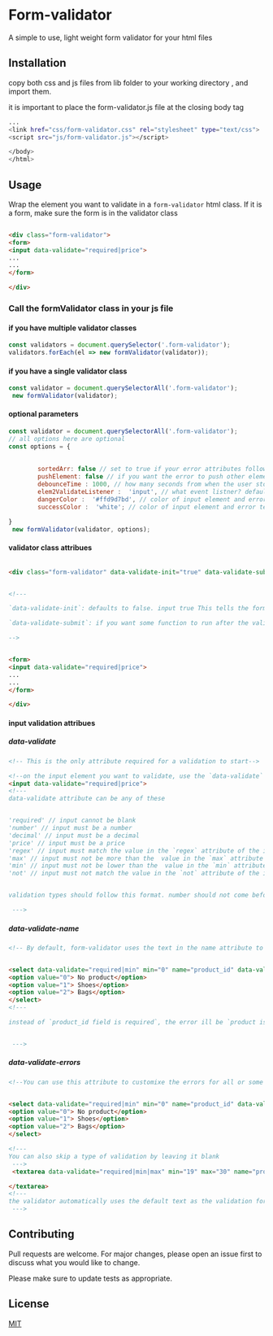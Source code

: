# Form-validator

A simple to use, light weight form validator for your html files


## Installation

copy both css and js files from lib folder to your working directory , and import them.

it is important to place the form-validator.js file at the closing body tag

```bash
...
<link href="css/form-validator.css" rel="stylesheet" type="text/css">
<script src="js/form-validator.js"></script>

</body>
</html>
```




## Usage

Wrap the element you want to validate in a ```form-validator``` html class. If it is a form, make sure the form is in the validator class

```html

<div class="form-validator">
<form>
<input data-validate="required|price">
...
...
</form>

</div>
```
### Call the formValidator class in your js file

#### if you have multiple validator classes

```javascript
const validators = document.querySelector('.form-validator');
validators.forEach(el => new formValidator(validator));
```
#### if you have a single validator class

```javascript
const validator = document.querySelectorAll('.form-validator');
 new formValidator(validator);
```
#### optional parameters
```javascript
const validator = document.querySelectorAll('.form-validator');
// all options here are optional
const options = {
    
     
        sortedArr: false // set to true if your error attributes follows this format ['number', 'decimal', 'price', 'required', 'regex', 'max', 'min', 'not']
        pushElement: false // if you want the error to push other elements below it
        debounceTime : 1000, // how many seconds from when the user stops typing should the validation start. set to 0 if you want it immediate
        elem2ValidateListener :  'input', // what event listner? default is input
        dangerColor :  '#ffd9d7bd', // color of input element and error text when the validaror detects an error
        successColor :  'white'; // color of input element and error text when the validaror corrects a error. default is white. try using  #d4edda

}
 new formValidator(validator, options);
```

#### validator class attribues


```html

<div class="form-validator" data-validate-init="true" data-validate-submit="spinner()" >


<!---

`data-validate-init`: defaults to false. input true This tells the form-validator if you want the validation to start as soon as the class is called or remove the attribute if you want form-validator to wait for events before throwing errors

`data-validate-submit`: if you want some function to run after the validation is successful

-->


<form>
<input data-validate="required|price">
...
...
</form>

</div>
```

#### input validation attribues
##### data-validate
```html
<!-- This is the only attribute required for a validation to start-->

<!--on the input element you want to validate, use the `data-validate` attribute to set type of validation-->
<input data-validate="required|price">
<!--- 
data-validate attribute can be any of these


'required' // input cannot be blank
'number' // input must be a number
'decimal' // input must be a decimal
'price' // input must be a price
'regex' // input must match the value in the `regex` attribute of the input element
'max' // input must not be more than the  value in the `max` attribute of the input element
'min' // input must not be lower than the  value in the `min` attribute of the input element
'not' // input must not match the value in the `not` attribute of the input element


validation types should follow this format. number should not come before required

 --->

 ```
##### data-validate-name
```html
<!-- By default, form-validator uses the text in the name attribute to reference errors, you can use this attribute to set your custom name-->


<select data-validate="required|min" min="0" name="product_id" data-validate-name="Product">
<option value="0"> No product</option>
<option value="1"> Shoes</option>
<option value="2"> Bags</option>
</select>
<!--- 

instead of `product_id field is required`, the error ill be `product is required`


 --->

 ```
##### data-validate-errors
```html
<!--You can use this attribute to customixe the errors for all or some of the validations, use `|` to seprate texts -->


<select data-validate="required|min" min="0" name="product_id" data-validate-errors="You must select a product| You cannot select this product">
<option value="0"> No product</option>
<option value="1"> Shoes</option>
<option value="2"> Bags</option>
</select>

<!--- 
You can also skip a type of validation by leaving it blank
 --->
 <textarea data-validate="required|min|max" min="19" max="30" name="product_discription" data-validate-name="Discription" data-validate-errors="You must type a product discription||Maximum character is 30">

</textarea>
<!--- 
the validator automatically uses the default text as the validation for `min`
 --->

 ```



## Contributing
Pull requests are welcome. For major changes, please open an issue first to discuss what you would like to change.

Please make sure to update tests as appropriate.

## License
[MIT](https://choosealicense.com/licenses/mit/)